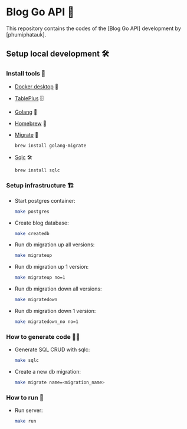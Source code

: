 # Blog Go API 🚀

This repository contains the codes of the [Blog Go API] development by [phumiphatauk].

## Setup local development 🛠️

### Install tools 🧰

- [Docker desktop](https://www.docker.com/products/docker-desktop) 🐳
- [TablePlus](https://tableplus.com/) 🗄️
- [Golang](https://golang.org/) 🐹
- [Homebrew](https://brew.sh/) 🍺
- [Migrate](https://github.com/golang-migrate/migrate/tree/master/cmd/migrate) 🔄

    ```bash
    brew install golang-migrate
    ```

- [Sqlc](https://github.com/kyleconroy/sqlc#installation) 🛠️

    ```bash
    brew install sqlc
    ```

### Setup infrastructure 🏗️

- Start postgres container:

    ```bash
    make postgres
    ```

- Create blog database:

    ```bash
    make createdb
    ```

- Run db migration up all versions:

    ```bash
    make migrateup
    ```

- Run db migration up 1 version:

    ```bash
    make migrateup no=1
    ```

- Run db migration down all versions:

    ```bash
    make migratedown
    ```

- Run db migration down 1 version:

    ```bash
    make migratedown_no no=1
    ```

### How to generate code 🧑‍💻

- Generate SQL CRUD with sqlc:

    ```bash
    make sqlc
    ```

- Create a new db migration:

    ```bash
    make migrate name=<migration_name>
    ```

### How to run 🚀

- Run server:

    ```bash
    make run
    ```

